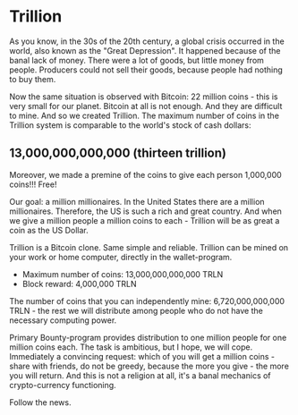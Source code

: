 Trillion
========

As you know, in the 30s of the 20th century, a global crisis occurred in the world, also known as the "Great Depression". It happened because of the banal lack of money. There were a lot of goods, but little money from people. Producers could not sell their goods, because people had nothing to buy them.

Now the same situation is observed with Bitcoin: 22 million coins - this is very small for our planet. Bitcoin at all is not enough. And they are difficult to mine. And so we created Trillion. The maximum number of coins in the Trillion system is comparable to the world's stock of cash dollars:

13,000,000,000,000 (thirteen trillion)
--------------------------------------

Moreover, we made a premine of the coins to give each person 1,000,000 coins!!! Free!

Our goal: a million millionaires. In the United States there are a million millionaires. Therefore, the US is such a rich and great country. And when we give a million people a million coins to each - Trillion will be as great a coin as the US Dollar.

Trillion is a Bitcoin clone. Same simple and reliable. Trillion can be mined on your work or home computer, directly in the wallet-program.

- Maximum number of coins: 13,000,000,000,000 TRLN
- Block reward: 4,000,000 TRLN

The number of coins that you can independently mine: 6,720,000,000,000 TRLN - the rest we will distribute among people who do not have the necessary computing power.

Primary Bounty-program provides distribution to one million people for one million coins each. The task is ambitious, but I hope, we will cope. Immediately a convincing request: which of you will get a million coins - share with friends, do not be greedy, because the more you give - the more you will return. And this is not a religion at all, it's a banal mechanics of crypto-currency functioning.

Follow the news.